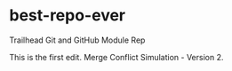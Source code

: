 # best-repo-ever
Trailhead Git and GitHub Module Rep

This is the first edit. Merge Conflict Simulation - Version 2.
